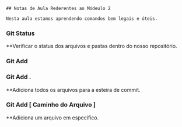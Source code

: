     ## Notas de Aula Rederentes ao Módeulo 2

    Nesta aula estamos aprendendo comandos bem legais e úteis.


### Git Status

**Verificar o status dos arquivos e pastas dentro do nosso repositório.

### Git Add

### Git Add . 

**Adiciona todos os arquivos para a esteira de commit.

### Git Add [ Caminho do Arquivo ]

**Adiciona um arquivo em específico.